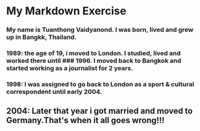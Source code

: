 # My Markdown Exercise
### My name is Tuanthong Vaidyanond. I was born, lived and grew up in Bangkk, Thailand.

### 1989: the age of 19, i moved to London. I studied, lived and worked there until ### 1996. I moved back to Bangkok and started working as a journalist for 2 years. 

### 1998: I was assigned to go back to London as a sport & cultural correspondent until early 2004.

## 2004: Later that year i got married and moved to Germany.That's when it all goes wrong!!!

